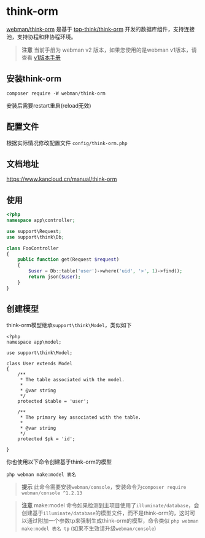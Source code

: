 # think-orm

[webman/think-orm](https://github.com/webman-php/think-orm) 是基于 [top-think/think-orm](https://github.com/top-think/think-orm) 开发的数据库组件，支持连接池，支持协程和非协程环境。

> **注意**
> 当前手册为 webman v2 版本，如果您使用的是webman v1版本，请查看 [v1版本手册](/doc/webman-v1/db/thinkorm.html)

## 安装think-orm

`composer require -W webman/think-orm`

安装后需要restart重启(reload无效)

## 配置文件
根据实际情况修改配置文件 `config/think-orm.php`

## 文档地址
https://www.kancloud.cn/manual/think-orm

## 使用

```php
<?php
namespace app\controller;

use support\Request;
use support\think\Db;

class FooController
{
    public function get(Request $request)
    {
        $user = Db::table('user')->where('uid', '>', 1)->find();
        return json($user);
    }
}
```

## 创建模型

think-orm模型继承`support\think\Model`，类似如下
```
<?php
namespace app\model;

use support\think\Model;

class User extends Model
{
    /**
     * The table associated with the model.
     *
     * @var string
     */
    protected $table = 'user';

    /**
     * The primary key associated with the table.
     *
     * @var string
     */
    protected $pk = 'id';

}
```

你也使用以下命令创建基于think-orm的模型
```
php webman make:model 表名
```

> **提示**
> 此命令需要安装`webman/console`，安装命令为`composer require webman/console ^1.2.13`

> **注意**
> make:model 命令如果检测到主项目使用了`illuminate/database`，会创建基于`illuminate/database`的模型文件，而不是think-orm的，这时可以通过附加一个参数tp来强制生成think-orm的模型，命令类似 `php webman make:model 表名 tp` (如果不生效请升级`webman/console`)


